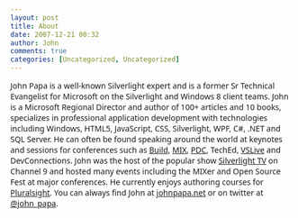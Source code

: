 ```yaml
---
layout: post
title: About
date: 2007-12-21 00:32
author: John
comments: true
categories: [Uncategorized, Uncategorized]
---
```

<span style="font-family: 'Segoe UI';"><span style="font-family: 'Segoe UI';">
<img class="size-full wp-image-7381 alignleft" style="border-color: #bbbbbb; background-color: #eeeeee;" title="JPBW (150x150)" src="http://images.johnpapa.net/wp-content/uploads/2007/12/JPBW-150x150.png" alt="" /></span></span><span style="font-family: 'Segoe UI';"><span style="font-family: 'Segoe UI';">John Papa is a well-known Silverlight expert and is a former Sr Technical Evangelist for Microsoft on the Silverlight and Windows 8 client teams. John is a Microsoft Regional Director and author of 100+ articles and 10 books, specializes in professional application development with technologies including Windows, HTML5, JavaScript, CSS, Silverlight, WPF, C#, .NET and SQL Server. He can often be found speaking around the world at keynotes and sessions for conferences such as </span><a style="font-family: 'Segoe UI';" href="http://www.buildwindows.com/">Build</a><span style="font-family: 'Segoe UI';">, </span><a style="font-family: 'Segoe UI';" href="http://www.visitmix.com/">MIX</a><span style="font-family: 'Segoe UI';">, </span><a style="font-family: 'Segoe UI';" href="http://www.microsoftpdc.com/">PDC</a><span style="font-family: 'Segoe UI';">, TechEd, </span><a style="font-family: 'Segoe UI';" href="http://www.vslive.com/">VSLive</a><span style="font-family: 'Segoe UI';"> and DevConnections. John was the host of the popular show </span><a style="font-family: 'Segoe UI';" href="http://channel9.msdn.com/shows/silverlighttv">Silverlight TV</a><span style="font-family: 'Segoe UI';"> on Channel 9 and hosted many events including the MIXer and Open Source Fest at major conferences. He currently enjoys authoring courses for <a href="http://www.pluralsight-training.net/microsoft/Authors/Details?handle=john-papa">Pluralsight</a>. You can always find John at </span><a style="font-family: 'Segoe UI';" href="http://johnpapa.net/">johnpapa.net</a><span style="font-family: 'Segoe UI';"> or on twitter at </span><a style="font-family: 'Segoe UI';" href="http://twitter.com/john_papa">@john_papa</a><span style="font-family: 'Segoe UI';">.</span></span>
